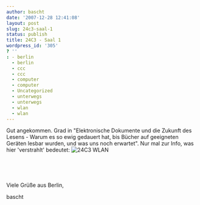 ```yaml
---
author: bascht
date: '2007-12-28 12:41:08'
layout: post
slug: 24c3-saal-1
status: publish
title: 24C3 - Saal 1
wordpress_id: '305'
? ''
: - berlin
  - berlin
  - ccc
  - ccc
  - computer
  - computer
  - Uncategorized
  - unterwegs
  - unterwegs
  - wlan
  - wlan
---
```


Gut angekommen. Grad in "Elektronische Dokumente und die Zukunft
des Lesens - Warum es so ewig gedauert hat, bis Bücher auf
geeigneten Geräten lesbar wurden, und was uns noch erwartet". Nur
mal zur Info, was hier 'verstrahlt' bedeutet:
![24C3 WLAN](http://www.bascht.com/uploads/2007/12/24c3wlan.png)

 

 



Viele Grüße aus Berlin,

bascht




